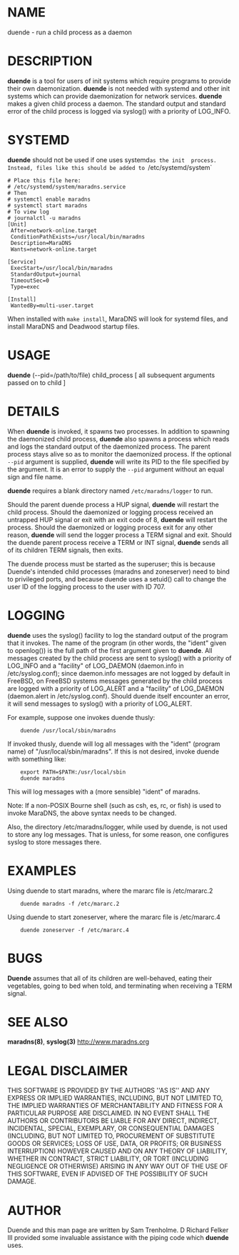# NAME

duende - run a child process as a daemon 

# DESCRIPTION

**duende** is a tool for users of init systems which require programs 
to provide their own daemonization. **duende** is not needed with 
systemd and other init systems which can provide daemonization for 
network services. **duende** makes a given child process a daemon. The 
standard output and standard error of the child process is logged via 
syslog() with a priority of LOG_INFO. 

# SYSTEMD

**duende** should not be used if one uses systemd` as the init 
process. Instead, files like this should be added to 
`/etc/systemd/system`

```
# Place this file here: 
# /etc/systemd/system/maradns.service 
# Then 
# systemctl enable maradns 
# systemctl start maradns 
# To view log 
# journalctl -u maradns 
[Unit] 
 After=network-online.target 
 ConditionPathExists=/usr/local/bin/maradns 
 Description=MaraDNS 
 Wants=network-online.target 
 
[Service] 
 ExecStart=/usr/local/bin/maradns 
 StandardOutput=journal 
 TimeoutSec=0 
 Type=exec 
 
[Install] 
 WantedBy=multi-user.target 
```

When installed with `make install`, MaraDNS will look for systemd 
files, and install MaraDNS and Deadwood startup files. 

# USAGE

**duende** (--pid=/path/to/file) child_process [ all subsequent 
arguments passed on to child ] 

# DETAILS

When **duende** is invoked, it spawns two processes. In addition to 
spawning the daemonized child process, **duende** also spawns a process 
which reads and logs the standard output of the daemonized process. The 
parent process stays alive so as to monitor the daemonized process. If 
the optional `--pid` argument is supplied, **duende** will write its 
PID to the file specified by the argument. It is an error to supply the 
`--pid` argument without an equal sign and file name. 

**duende** requires a blank directory named `/etc/maradns/logger` to 
run. 

Should the parent duende process a HUP signal, **duende** will restart 
the child process. Should the daemonized or logging process received an 
untrapped HUP signal or exit with an exit code of 8, **duende** will 
restart the process. Should the daemonized or logging process exit for 
any other reason, **duende** will send the logger process a TERM signal 
and exit. Should the duende parent process receive a TERM or INT 
signal, **duende** sends all of its children TERM signals, then exits. 

The duende process must be started as the superuser; this is because 
Duende's intended child processes (maradns and zoneserver) need to bind 
to privileged ports, and because duende uses a setuid() call to change 
the user ID of the logging process to the user with ID 707. 

# LOGGING

**duende** uses the syslog() facility to log the standard output of the 
program that it invokes. The name of the program (in other words, the 
"ident" given to openlog()) is the full path of the first argument 
given to **duende**. All messages created by the child process are sent 
to syslog() with a priority of LOG_INFO and a "facility" of LOG_DAEMON 
(daemon.info in /etc/syslog.conf); since daemon.info messages are not 
logged by default in FreeBSD, on FreeBSD systems messages generated by 
the child process are logged with a priority of LOG_ALERT and a 
"facility" of LOG_DAEMON (daemon.alert in /etc/syslog.conf). Should 
duende itself encounter an error, it will send messages to syslog() 
with a priority of LOG_ALERT. 

For example, suppose one invokes duende thusly:

```
	duende /usr/local/sbin/maradns 
```

If invoked thusly, duende will log all messages with the "ident" 
(program name) of "/usr/local/sbin/maradns". If this is not desired, 
invoke duende with something like:

```
	export PATH=$PATH:/usr/local/sbin 
	duende maradns 
```

This will log messages with a (more sensible) "ident" of maradns. 

Note: If a non-POSIX Bourne shell (such as csh, es, rc, or fish) is 
used to invoke MaraDNS, the above syntax needs to be changed. 

Also, the directory /etc/maradns/logger, while used by duende, is not 
used to store any log messages. That is unless, for some reason, one 
configures syslog to store messages there. 

# EXAMPLES

Using duende to start maradns, where the mararc file is /etc/mararc.2

```
	duende maradns -f /etc/mararc.2 
```

Using duende to start zoneserver, where the mararc file is 
/etc/mararc.4

```
	duende zoneserver -f /etc/mararc.4 
```

# BUGS

**Duende** assumes that all of its children are well-behaved, eating 
their vegetables, going to bed when told, and terminating when 
receiving a TERM signal. 

# SEE ALSO

**maradns(8)**, **syslog(3)** 
 http://www.maradns.org

# LEGAL DISCLAIMER

THIS SOFTWARE IS PROVIDED BY THE AUTHORS ''AS IS'' AND ANY EXPRESS OR 
IMPLIED WARRANTIES, INCLUDING, BUT NOT LIMITED TO, THE IMPLIED 
WARRANTIES OF MERCHANTABILITY AND FITNESS FOR A PARTICULAR PURPOSE ARE 
DISCLAIMED. IN NO EVENT SHALL THE AUTHORS OR CONTRIBUTORS BE LIABLE FOR 
ANY DIRECT, INDIRECT, INCIDENTAL, SPECIAL, EXEMPLARY, OR CONSEQUENTIAL 
DAMAGES (INCLUDING, BUT NOT LIMITED TO, PROCUREMENT OF SUBSTITUTE GOODS 
OR SERVICES; LOSS OF USE, DATA, OR PROFITS; OR BUSINESS INTERRUPTION) 
HOWEVER CAUSED AND ON ANY THEORY OF LIABILITY, WHETHER IN CONTRACT, 
STRICT LIABILITY, OR TORT (INCLUDING NEGLIGENCE OR OTHERWISE) ARISING 
IN ANY WAY OUT OF THE USE OF THIS SOFTWARE, EVEN IF ADVISED OF THE 
POSSIBILITY OF SUCH DAMAGE. 

# AUTHOR

Duende and this man page are written by Sam Trenholme. D Richard Felker 
III provided some invaluable assistance with the piping code which 
**duende** uses.  

